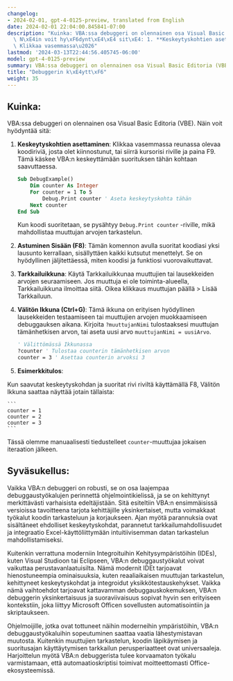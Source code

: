 ```yaml
---
changelog:
- 2024-02-01, gpt-4-0125-preview, translated from English
date: 2024-02-01 22:04:00.845841-07:00
description: "Kuinka: VBA:ssa debuggeri on olennainen osa Visual Basic Editoria (VBE).\
  \ N\xE4in voit hy\xF6dynt\xE4\xE4 sit\xE4: 1. **Keskeytyskohtien asettaminen**:\
  \ Klikkaa vasemmassa\u2026"
lastmod: '2024-03-13T22:44:56.405745-06:00'
model: gpt-4-0125-preview
summary: VBA:ssa debuggeri on olennainen osa Visual Basic Editoria (VBE).
title: "Debuggerin k\xE4ytt\xF6"
weight: 35
---
```


## Kuinka:
VBA:ssa debuggeri on olennainen osa Visual Basic Editoria (VBE). Näin voit hyödyntää sitä:

1. **Keskeytyskohtien asettaminen**: Klikkaa vasemmassa reunassa olevaa koodiriviä, josta olet kiinnostunut, tai siirrä kursorisi riville ja paina F9. Tämä käskee VBA:n keskeyttämään suorituksen tähän kohtaan saavuttaessa.

    ```vb
    Sub DebugExample()
        Dim counter As Integer
        For counter = 1 To 5
            Debug.Print counter ' Aseta keskeytyskohta tähän
        Next counter
    End Sub
    ```

    Kun koodi suoritetaan, se pysähtyy `Debug.Print counter` -riville, mikä mahdollistaa muuttujan arvojen tarkastelun.

2. **Astuminen Sisään (F8)**: Tämän komennon avulla suoritat koodiasi yksi lausunto kerrallaan, sisällyttäen kaikki kutsutut menettelyt. Se on hyödyllinen jäljitettäessä, miten koodisi ja funktiosi vuorovaikuttavat.

3. **Tarkkailuikkuna**: Käytä Tarkkailuikkunaa muuttujien tai lausekkeiden arvojen seuraamiseen. Jos muuttuja ei ole toiminta-alueella, Tarkkailuikkuna ilmoittaa siitä. Oikea klikkaus muuttujan päällä > Lisää Tarkkailuun.

4. **Välitön Ikkuna (Ctrl+G)**: Tämä ikkuna on erityisen hyödyllinen lausekkeiden testaamiseen tai muuttujien arvojen muokkaamiseen debuggauksen aikana. Kirjoita `?muuttujanNimi` tulostaaksesi muuttujan tämänhetkisen arvon, tai aseta uusi arvo `muuttujanNimi = uusiArvo`.

    ```vb
    ' Välittömässä Ikkunassa
    ?counter ' Tulostaa counterin tämänhetkisen arvon
    counter = 3 ' Asettaa counterin arvoksi 3
    ```

5. **Esimerkkitulos**:

Kun saavutat keskeytyskohdan ja suoritat rivi riviltä käyttämällä F8, Välitön Ikkuna saattaa näyttää jotain tällaista:

    ```
    counter = 1
    counter = 2
    counter = 3
    ```

Tässä olemme manuaalisesti tiedustelleet `counter`-muuttujaa jokaisen iteraation jälkeen.

## Syväsukellus:
Vaikka VBA:n debuggeri on robusti, se on osa laajempaa debuggaustyökalujen perinnettä ohjelmointikielissä, ja se on kehittynyt merkittävästi varhaisista edeltäjistään. Sitä esiteltiin VBA:n ensimmäisissä versioissa tavoitteena tarjota kehittäjille yksinkertaiset, mutta voimakkaat työkalut koodin tarkasteluun ja korjaukseen. Ajan myötä parannuksia ovat sisältäneet ehdolliset keskeytyskohdat, parannetut tarkkailumahdollisuudet ja integraatio Excel-käyttöliittymään intuitiivisemman datan tarkastelun mahdollistamiseksi.

Kuitenkin verrattuna moderniin Integroituihin Kehitysympäristöihin (IDEs), kuten Visual Studioon tai Eclipseen, VBA:n debuggaustyökalut voivat vaikuttaa perustavanlaatuisilta. Nämä modernit IDEt tarjoavat hienostuneempia ominaisuuksia, kuten reaaliaikaisen muuttujan tarkastelun, kehittyneet keskeytyskohdat ja integroidut yksikkötestauskehykset. Vaikka nämä vaihtoehdot tarjoavat kattavamman debuggauskokemuksen, VBA:n debuggerin yksinkertaisuus ja suoraviivaisuus sopivat hyvin sen erityiseen kontekstiin, joka liittyy Microsoft Officen sovellusten automatisointiin ja skriptaukseen.

Ohjelmoijille, jotka ovat tottuneet näihin moderneihin ympäristöihin, VBA:n debuggaustyökaluihin sopeutuminen saattaa vaatia lähestymistavan muutosta. Kuitenkin muuttujien tarkastelun, koodin läpikäymisen ja suoritusajan käyttäytymisen tarkkailun perusperiaatteet ovat universaaleja. Harjoittelun myötä VBA:n debuggerista tulee korvaamaton työkalu varmistamaan, että automaatioskriptisi toimivat moitteettomasti Office-ekosysteemissä.
